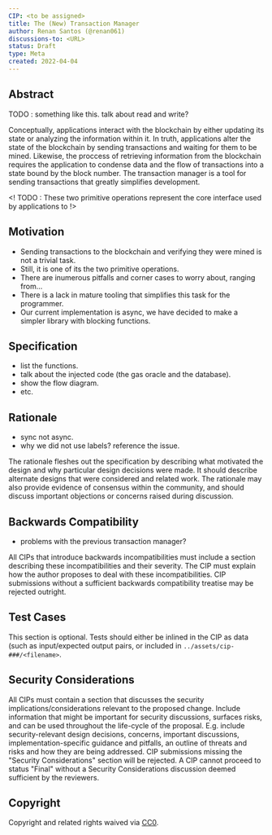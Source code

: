 ```yaml
---
CIP: <to be assigned>
title: The (New) Transaction Manager
author: Renan Santos (@renan061)
discussions-to: <URL>
status: Draft
type: Meta
created: 2022-04-04
---
```


## Abstract

TODO : something like this. talk about read and write?

Conceptually, applications interact with the blockchain by either updating its state or analyzing the information within it.
In truth, applications alter the state of the blockchain by sending transactions and waiting for them to be mined.
Likewise, the proccess of retrieving information from the blockchain requires the application to condense data and the flow of transactions into a state bound by the block number.
The transaction manager is a tool for sending transactions that greatly simplifies development.

<! TODO : These two primitive operations represent the core interface used by applications to !>

## Motivation
- Sending transactions to the blockchain and verifying they were mined is not a trivial task.
- Still, it is one of its the two primitive operations. 
- There are inumerous pitfalls and corner cases to worry about, ranging from... 
- There is a lack in mature tooling that simplifies this task for the programmer.
- Our current implementation is async, we have decided to make a simpler library with blocking functions.


## Specification
- list the functions.
- talk about the injected code (the gas oracle and the database).
- show the flow diagram.
- etc.

## Rationale
- sync not async.
- why we did not use labels? reference the issue.

The rationale fleshes out the specification by describing what motivated the design and why particular design decisions were made. It should describe alternate designs that were considered and related work. The rationale may also provide evidence of consensus within the community, and should discuss important objections or concerns raised during discussion.

## Backwards Compatibility
- problems with the previous transaction manager?

All CIPs that introduce backwards incompatibilities must include a section describing these incompatibilities and their severity. The CIP must explain how the author proposes to deal with these incompatibilities. CIP submissions without a sufficient backwards compatibility treatise may be rejected outright.

## Test Cases
This section is optional. Tests should either be inlined in the CIP as data (such as input/expected output pairs, or included in `../assets/cip-###/<filename>`.

## Security Considerations
All CIPs must contain a section that discusses the security implications/considerations relevant to the proposed change. Include information that might be important for security discussions, surfaces risks, and can be used throughout the life-cycle of the proposal. E.g. include security-relevant design decisions, concerns, important discussions, implementation-specific guidance and pitfalls, an outline of threats and risks and how they are being addressed. CIP submissions missing the "Security Considerations" section will be rejected. A CIP cannot proceed to status "Final" without a Security Considerations discussion deemed sufficient by the reviewers.

## Copyright
Copyright and related rights waived via [CC0](https://creativecommons.org/publicdomain/zero/1.0/).
